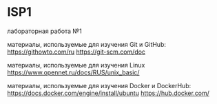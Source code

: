 # ISP1
лабораторная работа №1

материалы, используемые для изучения Git и  GitHub:
https://githowto.com/ru
https://git-scm.com/doc

материалы, используемые для изучения Linux
https://www.opennet.ru/docs/RUS/unix_basic/

материалы, используемые для изучения Docker и DockerHub:
https://docs.docker.com/engine/install/ubuntu
https://hub.docker.com/

